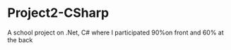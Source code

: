 
# Project2-CSharp
A school project on .Net, C# where I participated 90%on front and 60% at the back
